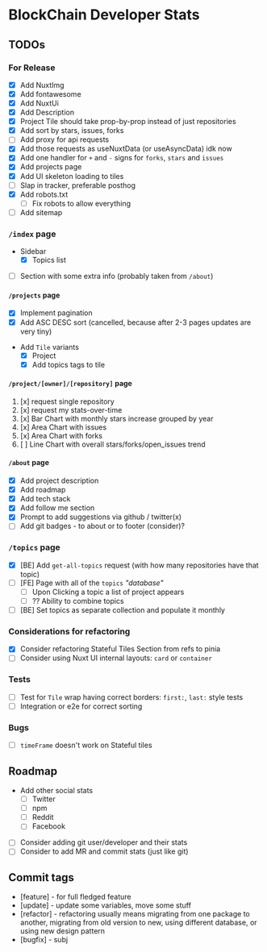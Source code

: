 # BlockChain Developer Stats

## TODOs

### For Release

* [x] Add NuxtImg
* [x] Add fontawesome
* [x] Add NuxtUi
* [x] Add Description
* [x] Project Tile should take prop-by-prop instead of just repositories
* [x] Add sort by stars, issues, forks
* [ ] Add proxy for api requests
* [x] Add those requests as useNuxtData (or useAsyncData) idk now
* [x] Add one handler for `+` and `-` signs for `forks`, `stars` and `issues`
* [x] Add projects page
* [x] Add UI skeleton loading to tiles
* [ ] Slap in tracker, preferable posthog
* [x] Add robots.txt
  * [ ] Fix robots to allow everything
* [ ] Add sitemap

### `/index` page

* Sidebar
  * [x] Topics list
* [ ] Section with some extra info (probably taken from `/about`)

#### `/projects` page

* [x] Implement pagination
* [x] Add ASC DESC sort (cancelled, because after 2-3 pages updates are very tiny)
* Add `Tile` variants
  * [x] Project
  * [x] Add topics tags to tile

#### `/project/[owner]/[repository]` page

1. [x] request single repository
2. [x] request my stats-over-time
3. [x] Bar Chart with monthly stars increase grouped by year
4. [x] Area Chart with issues
5. [x] Area Chart with forks
6. [ ] Line Chart with overall stars/forks/open_issues trend

#### `/about` page

* [x] Add project description
* [x] Add roadmap
* [x] Add tech stack
* [x] Add follow me section
* [x] Prompt to add suggestions via github / twitter(x)
* [ ] Add git badges - to about or to footer (consider)?

### `/topics` page

* [x] [BE] Add `get-all-topics` request (with how many repositories have that topic)
* [ ] [FE] Page with all of the `topics` _"database"_
  * [ ] Upon Clicking a topic a list of project appears
  * [ ] ?? Ability to combine topics
* [ ] [BE] Set topics as separate collection and populate it monthly

### Considerations for refactoring

* [x] Consider refactoring Stateful Tiles Section from refs to pinia
* [ ] Consider using Nuxt UI internal layouts: `card` or `container`

### Tests

* [ ] Test for `Tile` wrap having correct borders: `first:`, `last:` style tests
* [ ] Integration or e2e for correct sorting

### Bugs

* [ ] `timeFrame` doesn't work on Stateful tiles

## Roadmap

* Add other social stats
  * [ ] Twitter
  * [ ] npm
  * [ ] Reddit
  * [ ] Facebook
* [ ] Consider adding git user/developer and their stats
* [ ] Consider to add MR and commit stats (just like git)

## Commit tags

* [feature] - for full fledged feature
* [update] - update some variables, move some stuff
* [refactor] - refactoring usually means migrating from one package to another, migrating from old version to new, using different database, or using new design pattern
* [bugfix] - subj
